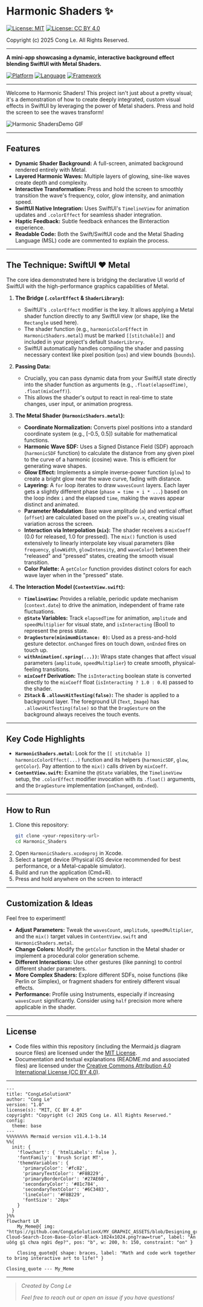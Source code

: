 # Harmonic Shaders ✨

[![License: MIT](https://img.shields.io/badge/License-MIT-yellow.svg)](LICENSE) [![License: CC BY 4.0](https://licensebuttons.net/l/by/4.0/88x31.png)](LICENSE-CC-BY)


Copyright (c) 2025 Cong Le. All Rights Reserved.

---

**A mini-app showcasing a dynamic, interactive background effect blending SwiftUI with Metal Shaders.**

[![Platform](https://img.shields.io/badge/platform-iOS-blue.svg)](https://developer.apple.com/ios/)
[![Language](https://img.shields.io/badge/language-Swift%20%7C%20Metal-orange.svg)](https://developer.apple.com/swift/)
[![Framework](https://img.shields.io/badge/framework-SwiftUI-purple.svg)](https://developer.apple.com/xcode/swiftui/)

---

Welcome to Harmonic Shaders! This project isn't just about a pretty visual; it's a demonstration of how to create deeply integrated, custom visual effects in SwiftUI by leveraging the power of Metal shaders. Press and hold the screen to see the waves transform!

<!-- **(Consider adding a GIF demonstrating the effect here!)** -->
![Harmonic ShadersDemo GIF](./ASSETS/Demo_Harmonic_Shaders.gif)
<!-- ![Harmonic ShadersDemo GIF](placeholder_aura_flow_demo.gif) -->
<!-- *Replace 'placeholder_aura_flow_demo.gif' with a path to your actual screen recording/GIF.* -->

---

## Features

*   **Dynamic Shader Background:** A full-screen, animated background rendered entirely with Metal.
*   **Layered Harmonic Waves:** Multiple layers of glowing, sine-like waves create depth and complexity.
*   **Interactive Transformation:** Press and hold the screen to smoothly transition the wave's frequency, color, glow intensity, and animation speed.
*   **SwiftUI Native Integration:** Uses SwiftUI's `TimelineView` for animation updates and `.colorEffect` for seamless shader integration.
*   **Haptic Feedback:** Subtle feedback enhances the Binteraction experience.
*   **Readable Code:** Both the Swift/SwiftUI code and the Metal Shading Language (MSL) code are commented to explain the process.

---

## The Technique: SwiftUI ❤️ Metal

The core idea demonstrated here is bridging the declarative UI world of SwiftUI with the high-performance graphics capabilities of Metal.

1.  **The Bridge (`.colorEffect` & `ShaderLibrary`):**
    *   SwiftUI's `.colorEffect` modifier is the key. It allows applying a Metal shader function directly to any SwiftUI view (or shape, like the `Rectangle` used here).
    *   The shader function (e.g., `harmonicColorEffect` in `HarmonicShaders.metal`) must be marked `[[stitchable]]` and included in your project's default `ShaderLibrary`.
    *   SwiftUI automatically handles compiling the shader and passing necessary context like pixel position (`pos`) and view bounds (`bounds`).

2.  **Passing Data:**
    *   Crucially, you can pass dynamic data from your SwiftUI state directly into the shader function as arguments (e.g., `.float(elapsedTime)`, `.float(mixCoeff)`).
    *   This allows the shader's output to react in real-time to state changes, user input, or animation progress.

3.  **The Metal Shader (`HarmonicShaders.metal`):**
    *   **Coordinate Normalization:** Converts pixel positions into a standard coordinate system (e.g., [-0.5, 0.5]) suitable for mathematical functions.
    *   **Harmonic Wave SDF:** Uses a Signed Distance Field (SDF) approach (`harmonicSDF` function) to calculate the distance from any given pixel to the curve of a harmonic (cosine) wave. This is efficient for generating wave shapes.
    *   **Glow Effect:** Implements a simple inverse-power function (`glow`) to create a bright glow near the wave curve, fading with distance.
    *   **Layering:** A `for` loop iterates to draw `wavesCount` layers. Each layer gets a slightly different phase (`phase = time + i * ...`) based on the loop index `i` and the elapsed `time`, making the waves appear distinct and animated.
    *   **Parameter Modulation:** Base wave amplitude (`a`) and vertical offset (`offset`) are calculated based on the pixel's `uv.x`, creating visual variation across the screen.
    *   **Interaction via Interpolation (`mix`):** The shader receives a `mixCoeff` (0.0 for released, 1.0 for pressed). The `mix()` function is used extensively to linearly interpolate key visual parameters (like `frequency`, `glowWidth`, `glowIntensity`, and `waveColor`) between their "released" and "pressed" states, creating the smooth visual transition.
    *   **Color Palette:** A `getColor` function provides distinct colors for each wave layer when in the "pressed" state.

4.  **The Interaction Model (`ContentView.swift`):**
    *   **`TimelineView`:** Provides a reliable, periodic update mechanism (`context.date`) to drive the animation, independent of frame rate fluctuations.
    *   **`@State` Variables:** Track `elapsedTime` for animation, `amplitude` and `speedMultiplier` for visual state, and `isInteracting` (Bool) to represent the press state.
    *   **`DragGesture(minimumDistance: 0)`:** Used as a press-and-hold gesture detector. `onChanged` fires on touch down, `onEnded` fires on touch up.
    *   **`withAnimation(.spring(...))`:** Wraps state changes that affect visual parameters (`amplitude`, `speedMultiplier`) to create smooth, physical-feeling transitions.
    *   **`mixCoeff` Derivation:** The `isInteracting` boolean state is converted directly to the `mixCoeff` float (`isInteracting ? 1.0 : 0.0`) passed to the shader.
    *   **`ZStack` & `.allowsHitTesting(false)`:** The shader is applied to a background layer. The foreground UI (`Text`, `Image`) has `.allowsHitTesting(false)` so that the `DragGesture` on the background always receives the touch events.

---

## Key Code Highlights

*   **`HarmonicShaders.metal`:** Look for the `[[ stitchable ]] harmonicColorEffect(...)` function and its helpers (`harmonicSDF`, `glow`, `getColor`). Pay attention to the `mix()` calls driven by `mixCoeff`.
*   **`ContentView.swift`:** Examine the `@State` variables, the `TimelineView` setup, the `.colorEffect` modifier invocation with its `.float()` arguments, and the `DragGesture` implementation (`onChanged`, `onEnded`).

---

## How to Run

1.  Clone this repository:
    ```bash
    git clone <your-repository-url>
    cd Harmonic_Shaders
    ```
2.  Open `HarmonicShaders.xcodeproj` in Xcode.
3.  Select a target device (Physical iOS device recommended for best performance, or a Metal-capable simulator).
4.  Build and run the application (Cmd+R).
5.  Press and hold anywhere on the screen to interact!

---

## Customization & Ideas

Feel free to experiment!

*   **Adjust Parameters:** Tweak the `wavesCount`, `amplitude`, `speedMultiplier`, and the `mix()` target values in `ContentView.swift` and `HarmonicShaders.metal`.
*   **Change Colors:** Modify the `getColor` function in the Metal shader or implement a procedural color generation scheme.
*   **Different Interactions:** Use other gestures (like panning) to control different shader parameters.
*   **More Complex Shaders:** Explore different SDFs, noise functions (like Perlin or Simplex), or fragment shaders for entirely different visual effects.
*   **Performance:** Profile using Instruments, especially if increasing `wavesCount` significantly. Consider using `half` precision more where applicable in the shader.

---

## License

*   Code files within this repository (including the Mermaid.js diagram source files) are licensed under the [MIT License](LICENSE).
*   Documentation and textual explanations (README.md and associated files) are licensed under the [Creative Commons Attribution 4.0 International License (CC BY 4.0)](LICENSE-CC-BY).


---




```mermaid
---
title: "CongLeSolutionX"
author: "Cong Le"
version: "1.0"
license(s): "MIT, CC BY 4.0"
copyright: "Copyright (c) 2025 Cong Le. All Rights Reserved."
config:
  theme: base
---
%%%%%%%% Mermaid version v11.4.1-b.14
%%{
  init: {
    'flowchart': { 'htmlLabels': false },
    'fontFamily': 'Brush Script MT',
    'themeVariables': {
      'primaryColor': '#fc82',
      'primaryTextColor': '#F8B229',
      'primaryBorderColor': '#27AE60',
      'secondaryColor': '#81c784',
      'secondaryTextColor': '#6C3483',
      'lineColor': '#F8B229',
      'fontSize': '20px'
    }
  }
}%%
flowchart LR
    My_Meme@{ img: "https://github.com/CongLeSolutionX/MY_GRAPHIC_ASSETS/blob/Designing_graphic_syntax/MY_MEME_ICONS/Orange-Cloud-Search-Icon-Base-Color-Black-1024x1024.png?raw=true", label: "Ăn uống gì chưa ngừi đẹp?", pos: "b", w: 200, h: 150, constraint: "on" }

    Closing_quote@{ shape: braces, label: "Math and code work together to bring interactive art to life!" }

Closing_quote --- My_Meme

```

---
>
>*Created by Cong Le*
>
>*Feel free to reach out or open an issue if you have questions!*
>
